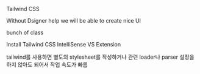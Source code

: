 Tailwind CSS

Without Dsigner help we will be able to create nice UI

bunch of class 

Install Tailwind CSS IntelliSense VS Extension 


 tailwind를 사용하면 별도의 stylesheet를 작성하거나 관련 loader나 parser 설정을 하지 않아도 되어서 작업 속도가 빠름

